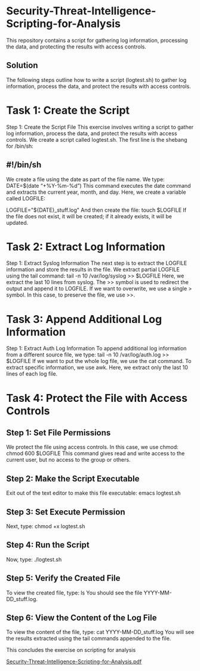 # Security-Threat-Intelligence-Scripting-for-Analysis
This repository contains a script for gathering log information, processing the data, and protecting the results with access controls.

## Solution
The following steps outline how to write a script (logtest.sh) to gather log information, process the data, and protect the results with access controls.

# Task 1: Create the Script
Step 1: Create the Script File
This exercise involves writing a script to gather log information, process the data, and protect the results with access controls. We create a script called logtest.sh. The first line is the shebang for /bin/sh:

## #!/bin/sh
We create a file using the date as part of the file name. We type:
DATE=$(date “+%Y-%m-%d”)
This command executes the date command and extracts the current year, month, and day. Here, we create a variable called LOGFILE:

LOGFILE="${DATE}_stuff.log"
And then create the file:
touch $LOGFILE
If the file does not exist, it will be created; if it already exists, it will be updated.

# Task 2: Extract Log Information
Step 1: Extract Syslog Information
The next step is to extract the LOGFILE information and store the results in the file. We extract partial LOGFILE using the tail 
command:
tail -n 10 /var/log/syslog >> $LOGFILE
Here, we extract the last 10 lines from syslog. The >> symbol is used to redirect the output and append it to LOGFILE. If we want to overwrite, we use a single > symbol. In this case, to preserve the file, we use >>.

# Task 3: Append Additional Log Information
Step 1: Extract Auth Log Information
To append additional log information from a different source file, we type:
tail -n 10 /var/log/auth.log >> $LOGFILE
If we want to put the whole log file, we use the cat command. To extract specific information, we use awk. Here, we extract only the last 10 lines of each log file.

# Task 4: Protect the File with Access Controls
## Step 1: Set File Permissions
We protect the file using access controls. In this case, we use chmod:
chmod 600 $LOGFILE
This command gives read and write access to the current user, but no access to the group or others.

## Step 2: Make the Script Executable
Exit out of the text editor to make this file executable:
emacs logtest.sh

## Step 3: Set Execute Permission
Next, type:
chmod +x logtest.sh

## Step 4: Run the Script
Now, type:
./logtest.sh

## Step 5: Verify the Created File
To view the created file, type:
ls
You should see the file YYYY-MM-DD_stuff.log.

## Step 6: View the Content of the Log File
To view the content of the file, type:
cat YYYY-MM-DD_stuff.log
You will see the results extracted using the tail commands appended to the file. 

This concludes the exercise on scripting for analysis

[Security-Threat-Intelligence-Scripting-for-Analysis.pdf](https://github.com/user-attachments/files/16240449/Security-Threat-Intelligence-Scripting-for-Analysis.pdf)

